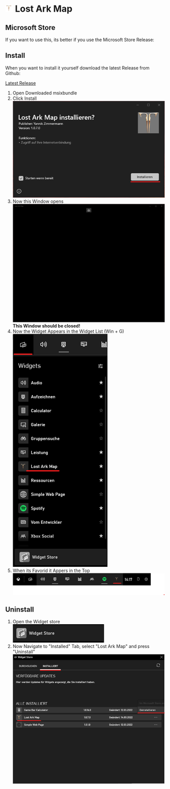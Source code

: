 # ![](LostArkMap\Assets\Square44x44Logo.targetsize-24.png) Lost Ark Map

## Microsoft Store

If you want to use this, its better if you use the Microsoft Store Release:



## Install

When you want to install it yourself download the latest Release from Github:

[Latest Release](https://github.com/Allatu/LostArkMap/releases/download/1.0/LostArkMap_1.0.7.0.msixbundle)

1. Open Downloaded msixbundle
2. Click Install ![](Assets\Install.png)
3. Now this Window opens ![](Assets\Afterinstall.png) **This Window should be closed!**
4. Now the Widget Appears in the Widget List (Win + G) ![](Assets\Widgetlist.png) 
5. When its Favorid it Appers in the Top ![](Assets\stared.png) 

## Uninstall

1. Open the Widget store <br> ![](Assets\widgetstore.png) 
2. Now Navigate to "Installed" Tab, select "Lost Ark Map" and press "Uninstall" ![](Assets\uninstall.png)  


